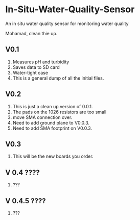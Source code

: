 # In-Situ-Water-Quality-Sensor
An in situ water quality sensor for monitoring water quality

Mohamad, clean thie up. 

## V0.1
1. Measures pH and turbidity 
1. Saves data to SD card
1. Water-tight case 
1. This is a general dump of all the initial files. 

## V0.2
1. This is just a clean up version of 0.0.1. 
1. The pads on the 1026 resistors are too small
1. move SMA connection over.
1. Need to add ground plane to V0.0.3.
1. Need to add SMA footprint on V0.0.3.

## V0.3
1. This will be the new boards you order. 



## V 0.4 ????
1. ???


## V 0.4.5 ????
1. ???























